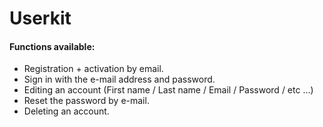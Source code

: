 # Userkit

#### Functions available:

- Registration + activation by email.
- Sign in with the e-mail address and password.
- Editing an account (First name / Last name / Email / Password / etc ...)
- Reset the password by e-mail.
- Deleting an account.
